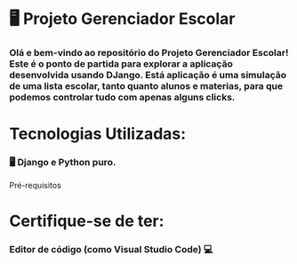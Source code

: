 <h1>🖥️ Projeto Gerenciador Escolar </h1>
<h3>Olá e bem-vindo ao repositório do Projeto Gerenciador Escolar! Este é o ponto de partida para explorar a aplicação desenvolvida usando DJango. Está aplicação é uma simulação de uma lista escolar, tanto quanto alunos e materias, para que podemos controlar tudo com apenas alguns clicks. </h3>

<h1>Tecnologias Utilizadas:</h1>
<h3>🖥️ Django e Python puro.</h3>
Pré-requisitos
<h1>Certifique-se de ter:</h1>

<h3>Editor de código (como Visual Studio Code) 💻</h3>
